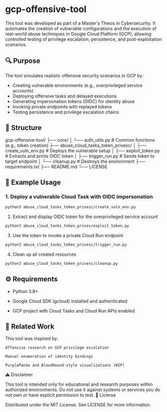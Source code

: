 # gcp-offensive-tool

This tool was developed as part of a Master's Thesis in Cybersecurity. It automates the creation of vulnerable configurations and the execution of real-world abuse techniques in Google Cloud Platform (GCP), allowing controlled testing of privilege escalation, persistence, and post-exploitation scenarios.

## 🔍 Purpose

The tool simulates realistic offensive security scenarios in GCP by:
- Creating vulnerable environments (e.g., overprivileged service accounts)
- Deploying offensive tasks and delayed executions
- Generating impersonation tokens (OIDC) for identity abuse
- Invoking private endpoints with replayed tokens
- Testing persistence and privilege escalation chains

## 📁 Structure

gcp-offensive-tool/
├── core/
│   └── auth_utils.py                   # Common functions (e.g., token creation)
├── abuse_cloud_tasks_token_privesc/
│   ├── create_vuln_env.py             # Deploys the vulnerable setup
│   ├── exploit_token.py               # Extracts and prints OIDC token
│   ├── trigger_run.py                 # Sends token to target endpoint
│   └── cleanup.py                     # Destroys the environment
├── requirements.txt
├── README.md
└── LICENSE


## 🚀 Example Usage

### 1. Deploy a vulnerable Cloud Task with OIDC impersonation

```bash
python3 abuse_cloud_tasks_token_privesc/create_vuln_env.py
```

2. Extract and display OIDC token for the overprivileged service account

```bash
python3 abuse_cloud_tasks_token_prives/exploit_token.py
```

3. Use the token to invoke a private Cloud Run endpoint

```bash
python3 abuse_cloud_tasks_token_privesc/trigger_run.py
```

4. Clean up all created resources

```bash
python3 abuse_cloud_tasks_token_privesc/cleanup.py
```

## ⚙️ Requirements

- Python 3.8+

- Google Cloud SDK (gcloud) installed and authenticated

- GCP project with Cloud Tasks and Cloud Run APIs enabled

## 📘 Related Work

This tool was inspired by:

    Offensive research on GCP privilege escalation

    Manual enumeration of identity bindings

    PurplePanda and BloodHound-style visualizations (WIP)

⚠️ Disclaimer

This tool is intended only for educational and research purposes within authorized environments. Do not use it against systems or services you do not own or have explicit permission to test.
📄 License

Distributed under the MIT License. See LICENSE for more information.


